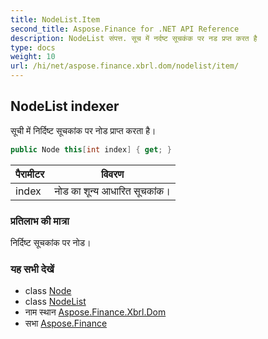 ```yaml
---
title: NodeList.Item
second_title: Aspose.Finance for .NET API Reference
description: NodeList संपत्त. सूच में नर्दष्ट सूचकंक पर नड प्रप्त करत है
type: docs
weight: 10
url: /hi/net/aspose.finance.xbrl.dom/nodelist/item/
---
```

## NodeList indexer

सूची में निर्दिष्ट सूचकांक पर नोड प्राप्त करता है।

```csharp
public Node this[int index] { get; }
```

| पैरामीटर | विवरण |
| --- | --- |
| index | नोड का शून्य आधारित सूचकांक। |

### प्रतिलाभ की मात्रा

निर्दिष्ट सूचकांक पर नोड।

### यह सभी देखें

* class [Node](../../node/)
* class [NodeList](../)
* नाम स्थान [Aspose.Finance.Xbrl.Dom](../../nodelist/)
* सभा [Aspose.Finance](../../../)


